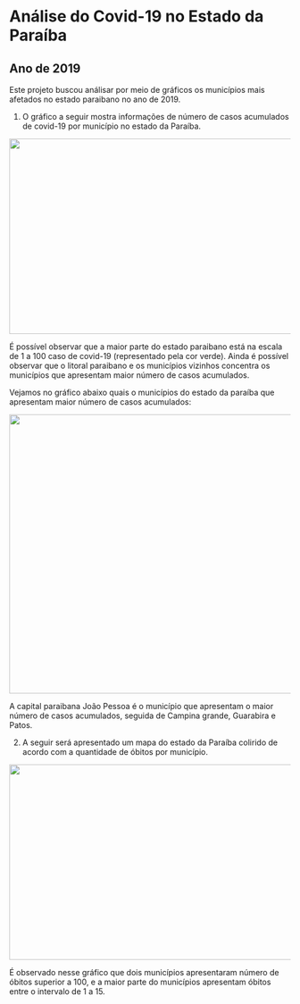 # Análise do Covid-19 no Estado da Paraíba

## Ano de 2019

Este projeto buscou análisar por meio de gráficos os municípios mais afetados no estado paraibano no ano de 2019.

1. O gráfico a seguir mostra informações de número de casos acumulados de covid-19 por município no estado da Paraíba.

<div align="center">
<img height="350px" src="https://user-images.githubusercontent.com/119846236/210457885-347132ce-1376-47c6-a90b-4e578504ffa1.png" width="800px" />
</div>

É possível observar que a maior parte do estado paraibano está na escala de 1 a 100 caso de covid-19 (representado pela cor verde).
Ainda é possível observar que o litoral paraibano e os municípios vizinhos concentra os municípios que apresentam maior número de casos acumulados.

Vejamos no gráfico abaixo quais o municípios do estado da paraíba que apresentam maior número de casos acumulados:

<div align="center">
<img height="500px" src="https://user-images.githubusercontent.com/119846236/210457933-7696f65e-9acc-4391-91c4-3a0546046fa9.png" width="700px" />
</div>

A capital paraibana João Pessoa é o município que apresentam o maior número de casos acumulados, seguida de Campina grande, Guarabira e Patos.

2. A seguir será apresentado um mapa do estado da Paraíba colirido de acordo com a quantidade de óbitos por município.

<div align="center">
<img height="350px" src="https://user-images.githubusercontent.com/119846236/210457610-8875f5c7-3284-4b80-bbf1-80537ef02298.png" width="750px" />
</div>

É observado nesse gráfico que dois municípios apresentaram número de óbitos superior a 100, e a maior parte do municípios apresentam óbitos entre o intervalo de 1 a 15. 
